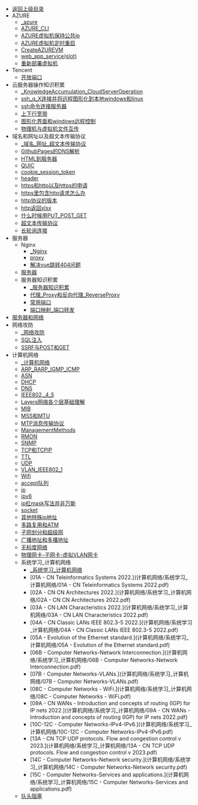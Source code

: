 - [返回上级目录](../_sidebar.md)
- AZURE
    - [_azure](AZURE/_azure.md)
    - [AZURE_CLI](AZURE/AZURE_CLI.md)
    - [AZURE虚拟机保持公共ip](AZURE/AZURE虚拟机保持公共ip.md)
    - [AZURE虚拟机定时重启](AZURE/AZURE虚拟机定时重启.md)
    - [CreateAZUREVM](AZURE/CreateAZUREVM.md)
    - [web_app_service(slot)](AZURE/web_app_service(slot).md)
    - [重新部署虚拟机](AZURE/重新部署虚拟机.md)
- Tencent
    - [开放端口](Tencent/开放端口.md)
- 云服务器操作知识积累
    - [_KnowledgeAccumulation_CloudServerOperation](云服务器操作知识积累/_KnowledgeAccumulation_CloudServerOperation.md)
    - [ssh_q_X连接并将远程图形化到本地windows和linux](云服务器操作知识积累/ssh_q_X连接并将远程图形化到本地windows和linux.md)
    - [ssh命令连接服务器](云服务器操作知识积累/ssh命令连接服务器.md)
    - [上下行宽带](云服务器操作知识积累/上下行宽带.md)
    - [图形化界面和windows远程控制](云服务器操作知识积累/图形化界面和windows远程控制.md)
    - [物理机与虚拟机文件互传](云服务器操作知识积累/物理机与虚拟机文件互传.md)
- 域名和网址以及超文本传输协议
    - [_域名_网址_超文本传输协议](域名和网址以及超文本传输协议/_域名_网址_超文本传输协议.md)
    - [GithubPages的DNS解析](域名和网址以及超文本传输协议/GithubPages的DNS解析.md)
    - [HTML到服务器](域名和网址以及超文本传输协议/HTML到服务器.md)
    - [QUIC](域名和网址以及超文本传输协议/QUIC.md)
    - [cookie_session_token](域名和网址以及超文本传输协议/cookie_session_token.md)
    - [header](域名和网址以及超文本传输协议/header.md)
    - [https和http以及https的申请](域名和网址以及超文本传输协议/https和http以及https的申请.md)
    - [https里包含http请求怎么办](域名和网址以及超文本传输协议/https里包含http请求怎么办.md)
    - [http协议的版本](域名和网址以及超文本传输协议/http协议的版本.md)
    - [http返回xlsx](域名和网址以及超文本传输协议/http返回xlsx.md)
    - [什么时候用PUT_POST_GET](域名和网址以及超文本传输协议/什么时候用PUT_POST_GET.md)
    - [超文本传输协议](域名和网址以及超文本传输协议/超文本传输协议.md)
    - [长轮询连接](域名和网址以及超文本传输协议/长轮询连接.md)
- 服务器
    - Nginx
        - [_Nginx](服务器/Nginx/_Nginx.md)
        - [proxy](服务器/Nginx/proxy.md)
        - [解决vue跳转404问题](服务器/Nginx/解决vue跳转404问题.md)
    - [服务器](服务器/服务器.md)
    - 服务器知识积累
        - [_服务器知识积累](服务器/服务器知识积累/_服务器知识积累.md)
        - [代理_Proxy和反向代理_ReverseProxy](服务器/服务器知识积累/代理_Proxy和反向代理_ReverseProxy.md)
        - [常用端口](服务器/服务器知识积累/常用端口.md)
        - [端口映射_端口转发](服务器/服务器知识积累/端口映射_端口转发.md)
- [服务器和网络](服务器和网络.md)
- 网络攻防
    - [_网络攻防](网络攻防/_网络攻防.md)
    - [SQL注入](网络攻防/SQL注入.md)
    - [SSRF与POST和GET](网络攻防/SSRF与POST和GET.md)
- 计算机网络
    - [_计算机网络](计算机网络/_计算机网络.md)
    - [ARP_RARP_IGMP_ICMP](计算机网络/ARP_RARP_IGMP_ICMP.md)
    - [ASN](计算机网络/ASN.md)
    - [DHCP](计算机网络/DHCP.md)
    - [DNS](计算机网络/DNS.md)
    - [IEEE802._4_5](计算机网络/IEEE802._4_5.md)
    - [Layers网络各个层基础理解](计算机网络/Layers网络各个层基础理解.md)
    - [MIB](计算机网络/MIB.md)
    - [MSS和MTU](计算机网络/MSS和MTU.md)
    - [MTP消息传输协议](计算机网络/MTP消息传输协议.md)
    - [ManagementMethods](计算机网络/ManagementMethods.md)
    - [RMON](计算机网络/RMON.md)
    - [SNMP](计算机网络/SNMP.md)
    - [TCP和TCPIP](计算机网络/TCP和TCPIP.md)
    - [TTL](计算机网络/TTL.md)
    - [UDP](计算机网络/UDP.md)
    - [VLAN_IEEE802_1](计算机网络/VLAN_IEEE802_1.md)
    - [Wifi](计算机网络/Wifi.md)
    - [accept队列](计算机网络/accept队列.md)
    - [ip](计算机网络/ip.md)
    - [ipv6](计算机网络/ipv6.md)
    - [ip杠mask写法并非万能](计算机网络/ip杠mask写法并非万能.md)
    - [socket](计算机网络/socket.md)
    - [其他特殊ip地址](计算机网络/其他特殊ip地址.md)
    - [多路复用和ATM](计算机网络/多路复用和ATM.md)
    - [子网划分和超级网](计算机网络/子网划分和超级网.md)
    - [广播地址和多播地址](计算机网络/广播地址和多播地址.md)
    - [无标度网络](计算机网络/无标度网络.md)
    - [物理网卡-子网卡-虚拟VLAN网卡](计算机网络/物理网卡-子网卡-虚拟VLAN网卡.md)
    - 系统学习_计算机网络
        - [_系统学习_计算机网络](计算机网络/系统学习_计算机网络/_系统学习_计算机网络.md)
        - [01A - CN  Teleinformatics Systems 2022.](计算机网络/系统学习_计算机网络/01A - CN  Teleinformatics Systems 2022.pdf)
        - [02A - CN  CN Architectures 2022.](计算机网络/系统学习_计算机网络/02A - CN  CN Architectures 2022.pdf)
        - [03A - CN  LAN Characteristics 2022.](计算机网络/系统学习_计算机网络/03A - CN  LAN Characteristics 2022.pdf)
        - [04A - CN Classic LANs IEEE 802.3-5 2022.](计算机网络/系统学习_计算机网络/04A - CN Classic LANs IEEE 802.3-5 2022.pdf)
        - [05A - Evolution of the  Ethernet standard.](计算机网络/系统学习_计算机网络/05A - Evolution of the  Ethernet standard.pdf)
        - [06B - Computer Networks-Network Interconnection.](计算机网络/系统学习_计算机网络/06B - Computer Networks-Network Interconnection.pdf)
        - [07B - Computer Networks-VLANs.](计算机网络/系统学习_计算机网络/07B - Computer Networks-VLANs.pdf)
        - [08C - Computer Networks - WiFi.](计算机网络/系统学习_计算机网络/08C - Computer Networks - WiFi.pdf)
        - [09A - CN WANs -  Introduction and concepts of routing  (IGP) for IP nets 2022.](计算机网络/系统学习_计算机网络/09A - CN WANs -  Introduction and concepts of routing  (IGP) for IP nets 2022.pdf)
        - [10C-12C - Computer Networks-IPv4-IPv6.](计算机网络/系统学习_计算机网络/10C-12C - Computer Networks-IPv4-IPv6.pdf)
        - [13A - CN TCP  UDP protocols. Flow and congestion control v 2023.](计算机网络/系统学习_计算机网络/13A - CN TCP  UDP protocols. Flow and congestion control v 2023.pdf)
        - [14C - Computer Networks-Network security.](计算机网络/系统学习_计算机网络/14C - Computer Networks-Network security.pdf)
        - [15C - Computer Networks-Services and applications.](计算机网络/系统学习_计算机网络/15C - Computer Networks-Services and applications.pdf)
    - [队头阻塞](计算机网络/队头阻塞.md)